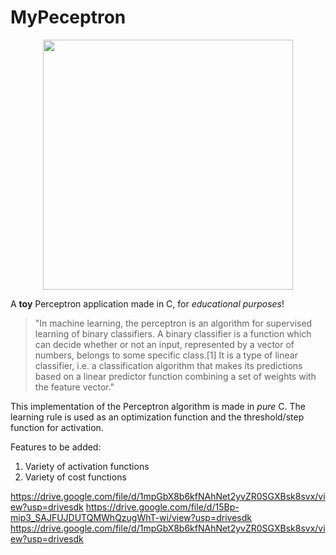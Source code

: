 # MyPeceptron

<p align="center">
  <img height="400" src="https://i.imgur.com/xPR2kpo.gif">
</p>

A **toy** Perceptron application made in C, for *educational purposes*!

>"In machine learning, the perceptron is an algorithm for supervised learning of binary classifiers. A binary classifier is a function which can decide whether or not an input, represented by a vector of numbers, belongs to some specific class.[1] It is a type of linear classifier, i.e. a classification algorithm that makes its predictions based on a linear predictor function combining a set of weights with the feature vector."

This implementation of the Perceptron algorithm is made in *pure* C. The learning rule is used as an optimization function and the threshold/step function for activation.

Features to be added:
1. Variety of activation functions
2. Variety of cost functions 

https://drive.google.com/file/d/1mpGbX8b6kfNAhNet2yvZR0SGXBsk8svx/view?usp=drivesdk
https://drive.google.com/file/d/15Bp-mip3_SAJFUJDUTQMWhQzugWhT-wi/view?usp=drivesdk
https://drive.google.com/file/d/1mpGbX8b6kfNAhNet2yvZR0SGXBsk8svx/view?usp=drivesdk
